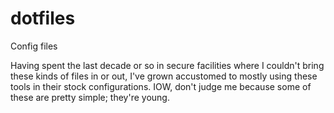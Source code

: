 # dotfiles

Config files

Having spent the last decade or so in secure facilities where I couldn't bring
these kinds of files in or out, I've grown accustomed to mostly using these
tools in their stock configurations. IOW, don't judge me because some of these
are pretty simple; they're young.
